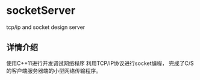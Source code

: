 # socketServer
tcp/ip and socket design server
## 详情介绍
使用C++11进行开发调试网络程序
利用TCP/IP协议进行socket编程，
完成了C/S 的客户端服务器端的小型网络传输程序。

